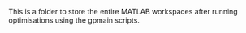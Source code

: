 This is a folder to store the entire MATLAB workspaces after running optimisations using the gpmain scripts. 
